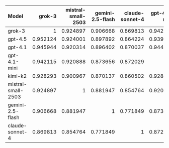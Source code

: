 | Model              |   grok-3 |   mistral-small-2503 |   gemini-2.5-flash |   claude-sonnet-4 |   gpt-4.1-mini |   gpt-4.1 |   gpt-4.5 |   kimi-k2 |     SUM |
|:-------------------|---------:|---------------------:|-------------------:|------------------:|---------------:|----------:|----------:|----------:|--------:|
| grok-3             | 1        |             0.924897 |           0.906668 |          0.869813 |       0.942115 |  0.945944 |  0.952124 |  0.928293 | 7.46985 |
| gpt-4.5            | 0.952124 |             0.924001 |           0.897892 |          0.864224 |       0.939946 |  0.943595 |  1        |  0.922252 | 7.44403 |
| gpt-4.1            | 0.945944 |             0.920314 |           0.896402 |          0.870037 |       0.944172 |  1        |  0.943595 |  0.920936 | 7.4414  |
| gpt-4.1-mini       | 0.942115 |             0.920888 |           0.873656 |          0.872029 |       1        |  0.944172 |  0.939946 |  0.928941 | 7.42175 |
| kimi-k2            | 0.928293 |             0.900967 |           0.870137 |          0.860502 |       0.928941 |  0.920936 |  0.922252 |  1        | 7.33203 |
| mistral-small-2503 | 0.924897 |             1        |           0.881947 |          0.854764 |       0.920888 |  0.920314 |  0.924001 |  0.900967 | 7.32778 |
| gemini-2.5-flash   | 0.906668 |             0.881947 |           1        |          0.771849 |       0.873656 |  0.896402 |  0.897892 |  0.870137 | 7.09855 |
| claude-sonnet-4    | 0.869813 |             0.854764 |           0.771849 |          1        |       0.872029 |  0.870037 |  0.864224 |  0.860502 | 6.96322 |